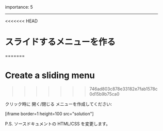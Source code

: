 importance: 5

---

<<<<<<< HEAD
# スライドするメニューを作る
=======
# Create a sliding menu
>>>>>>> 746ad803c878e33182e7fab1578c0d15b9b75ca0

クリック時に 開く/閉じる メニューを作成してください:

[iframe border=1 height=100 src="solution"]

P.S. ソースドキュメントの HTML/CSS を変更します。
